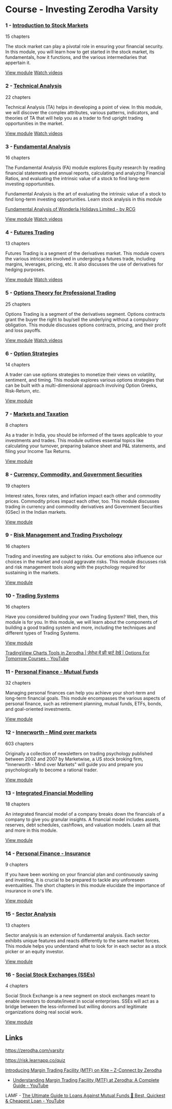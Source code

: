 # Course - Investing Zerodha Varsity

### 1 - [Introduction to Stock Markets](https://zerodha.com/varsity/module/introduction-to-stock-markets/)

15 chapters

The stock market can play a pivotal role in ensuring your financial security. In this module, you will learn how to get started in the stock market, its fundamentals, how it functions, and the various intermediaries that appertain it.

[View module](https://zerodha.com/varsity/module/introduction-to-stock-markets/) [Watch videos](https://zerodha.com/varsity/module/introduction-to-stock-markets-video-series/)

### 2 - [Technical Analysis](https://zerodha.com/varsity/module/technical-analysis/)

22 chapters

Technical Analysis (TA) helps in developing a point of view. In this module, we will discover the complex attributes, various patterns, indicators, and theories of TA that will help you as a trader to find upright trading opportunities in the market.

[View module](https://zerodha.com/varsity/module/technical-analysis/) [Watch videos](https://zerodha.com/varsity/module/technical-analysis-video-series/)

### 3 - [Fundamental Analysis](https://zerodha.com/varsity/module/fundamental-analysis/)

16 chapters

The Fundamental Analysis (FA) module explores Equity research by reading financial statements and annual reports, calculating and analyzing Financial Ratios, and evaluating the intrinsic value of a stock to find long-term investing opportunities.

Fundamental Analysis is the art of evaluating the intrinsic value of a stock to find long-term investing opportunities. Learn stock analysis in this module

[Fundamental Analysis of Wonderla Holidays Limited - by RCG](https://www.budgetiger.in/p/case-study-wonderla-holidays-limited)

[View module](https://zerodha.com/varsity/module/fundamental-analysis/) [Watch videos](https://zerodha.com/varsity/module/fundamental-analysis-2/)

### 4 - [Futures Trading](https://zerodha.com/varsity/module/futures-trading/)

13 chapters

Futures Trading is a segment of the derivatives market. This module covers the various intricacies involved in undergoing a futures trade, including margins, leverages, pricing, etc. It also discusses the use of derivatives for hedging purposes.

[View module](https://zerodha.com/varsity/module/futures-trading/) [Watch videos](https://zerodha.com/varsity/module/futures-trading-futures-trading/)

### 5 - [Options Theory for Professional Trading](https://zerodha.com/varsity/module/option-theory/)

25 chapters

Options Trading is a segment of the derivatives segment. Options contracts grant the buyer the right to buy/sell the underlying without a compulsory obligation. This module discusses options contracts, pricing, and their profit and loss payoffs.

[View module](https://zerodha.com/varsity/module/option-theory/) [Watch videos](https://zerodha.com/varsity/module/options-trading/)

### 6 - [Option Strategies](https://zerodha.com/varsity/module/option-strategies/)

14 chapters

A trader can use options strategies to monetize their views on volatility, sentiment, and timing. This module explores various options strategies that can be built with a multi-dimensional approach involving Option Greeks, Risk-Return, etc.

[View module](https://zerodha.com/varsity/module/option-strategies/)

### 7 - [Markets and Taxation](https://zerodha.com/varsity/module/markets-and-taxation/)

8 chapters

As a trader in India, you should be informed of the taxes applicable to your investments and trades. This module outlines essential topics like calculating your turnover, preparing balance sheet and P&L statements, and filing your Income Tax Returns.

[View module](https://zerodha.com/varsity/module/markets-and-taxation/)

### 8 - [Currency, Commodity, and Government Securities](https://zerodha.com/varsity/module/commodities-currency-government-securities/)

19 chapters

Interest rates, forex rates, and inflation impact each other and commodity prices. Commodity prices impact each other, too. This module discusses trading in currency and commodity derivatives and Government Securities (GSec) in the Indian markets.

[View module](https://zerodha.com/varsity/module/commodities-currency-government-securities/)

### 9 - [Risk Management and Trading Psychology](https://zerodha.com/varsity/module/risk-management/)

16 chapters

Trading and investing are subject to risks. Our emotions also influence our choices in the market and could aggravate risks. This module discusses risk and risk management tools along with the psychology required for sustaining in the markets.

[View module](https://zerodha.com/varsity/module/risk-management/)

### 10 - [Trading Systems](https://zerodha.com/varsity/module/trading-systems/)

16 chapters

Have you considered building your own Trading System? Well, then, this module is for you. In this module, we will learn about the components of building a good trading system and more, including the techniques and different types of Trading Systems.

[View module](https://zerodha.com/varsity/module/trading-systems/)

[TradingView Charts Tools in Zerodha | ज़ेरोधा में फ्री चार्ट देखें | Options For Tomorrow Courses - YouTube](https://www.youtube.com/watch?v=G7IjCzpt7Xc)

### 11 - [Personal Finance - Mutual Funds](https://zerodha.com/varsity/module/personalfinance/)

32 chapters

Managing personal finances can help you achieve your short-term and long-term financial goals. This module encompasses the various aspects of personal finance, such as retirement planning, mutual funds, ETFs, bonds, and goal-oriented investments.

[View module](https://zerodha.com/varsity/module/personalfinance/)

### 12 - [Innerworth - Mind over markets](https://zerodha.com/varsity/module/innerworth/)

603 chapters

Originally a collection of newsletters on trading psychology published between 2002 and 2007 by Marketwise, a US stock broking firm, "Innerworth - Mind over Markets" will guide you and prepare you psychologically to become a rational trader.

[View module](https://zerodha.com/varsity/module/innerworth/)

### 13 - [Integrated Financial Modelling](https://zerodha.com/varsity/module/financial-modelling/)

18 chapters

An integrated financial model of a company breaks down the financials of a company to give you granular insights. A financial model includes assets, reserves, debt schedules, cashflows, and valuation models. Learn all that and more in this module.

[View module](https://zerodha.com/varsity/module/financial-modelling/)

### 14 - [Personal Finance - Insurance](https://zerodha.com/varsity/module/insurance/)

9 chapters

If you have been working on your financial plan and continuously saving and investing, it is crucial to be prepared to tackle any unforeseen eventualities. The short chapters in this module elucidate the importance of insurance in one's life.

[View module](https://zerodha.com/varsity/module/insurance/)

### 15 - [Sector Analysis](https://zerodha.com/varsity/module/sector-analysis/)

13 chapters

Sector analysis is an extension of fundamental analysis. Each sector exhibits unique features and reacts differently to the same market forces. This module helps you understand what to look for in each sector as a stock picker or an equity investor.

[View module](https://zerodha.com/varsity/module/sector-analysis/)

### 16 - [Social Stock Exchanges (SSEs)](https://zerodha.com/varsity/module/social-stock-exchanges-sses/)

4 chapters

Social Stock Exchange is a new segment on stock exchanges meant to enable investors to donate/invest in social enterprises. SSEs will act as a bridge between the less-informed but willing donors and legitimate organizations doing real social work.

[View module](https://zerodha.com/varsity/module/social-stock-exchanges-sses/)

## Links

https://zerodha.com/varsity

https://risk.learnapp.co/quiz

[Introducing Margin Trading Facility (MTF) on Kite – Z-Connect by Zerodha](https://zerodha.com/z-connect/featured/introducing-margin-trade-funding-mtf-on-kite)

- [Understanding Margin Trading Facility (MTF) at Zerodha: A Complete Guide - YouTube](https://www.youtube.com/watch?v=AYDD5b14IUY)

LAMF - [The Ultimate Guide to Loans Against Mutual Funds 🦁 Best, Quickest & Cheapest Loan - YouTube](https://www.youtube.com/watch?v=yPXAhAdf1-E)
